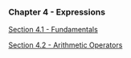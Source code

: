 ### Chapter 4 - Expressions

[Section 4.1 - Fundamentals](../CppPrimer_Sec4.1/CppPrimer_Sec4.1/main.cpp)

[Section 4.2 - Arithmetic Operators](../CppPrimer_Sec4.2/CppPrimer_Sec4.2/main.cpp)
